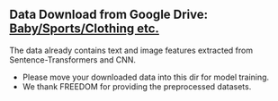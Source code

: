 ## Data Download from Google Drive: [Baby/Sports/Clothing etc.](https://drive.google.com/drive/folders/13cBy1EA_saTUuXxVllKgtfci2A09jyaG?usp=sharing) 

The data already contains text and image features extracted from Sentence-Transformers and CNN.  

* Please move your downloaded data into this dir for model training.
* We thank FREEDOM for providing the preprocessed datasets.